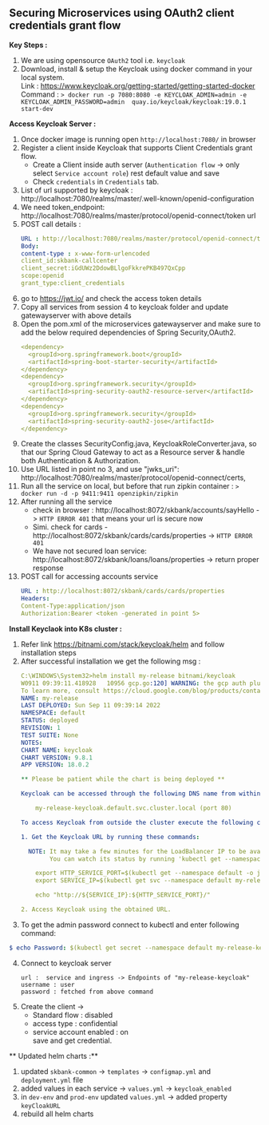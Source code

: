 Securing Microservices using OAuth2 client credentials grant flow
---

**Key Steps :**
1) We are using opensource `OAuth2` tool i.e. `keycloak`  
2) Download, install & setup the Keycloak using docker command in your local system.<br />
   Link : https://www.keycloak.org/getting-started/getting-started-docker <br />
   Command : `> docker run -p 7080:8080 -e KEYCLOAK_ADMIN=admin -e KEYCLOAK_ADMIN_PASSWORD=admin 
quay.io/keycloak/keycloak:19.0.1 start-dev`

**Access Keycloak Server :**
1) Once docker image is running open `http://localhost:7080/` in browser
2) Register a client inside Keycloak that supports Client Credentials grant flow.<br />
   - Create a Client inside auth server (`Authentication flow` -> only select `Service account role`) rest default value and save <br />
   - Check `credentials` in `Credentials` tab.
3) List of url supported by keycloak : http://localhost:7080/realms/master/.well-known/openid-configuration
4) We need token_endpoint: http://localhost:7080/realms/master/protocol/openid-connect/token url 
5) POST call details :
      ```yaml
      URL : http://localhost:7080/realms/master/protocol/openid-connect/token
      Body: 
      content-type : x-www-form-urlencoded
      client_id:skbank-callcenter
      client_secret:iGdUWz2DdowBLlgoFkkrePKB497QxCpp
      scope:openid
      grant_type:client_credentials
      ```
6) go to https://jwt.io/ and check the access token details 
7) Copy all services from session 4 to keycloak folder and update gatewayserver with above details
8) Open the pom.xml of the microservices gatewayserver and make sure to add the below required dependencies of Spring Security,OAuth2.
   ```yaml
   <dependency>
     <groupId>org.springframework.boot</groupId>
     <artifactId>spring-boot-starter-security</artifactId>
   </dependency>
   <dependency>
     <groupId>org.springframework.security</groupId>
     <artifactId>spring-security-oauth2-resource-server</artifactId>
   </dependency>
   <dependency>
     <groupId>org.springframework.security</groupId>
     <artifactId>spring-security-oauth2-jose</artifactId>
   </dependency>
   ```
9) Create the classes SecurityConfig.java, KeycloakRoleConverter.java, so that our Spring Cloud Gateway to act as a Resource server & handle both Authentication & Authorization.
10) Use URL listed in point no 3, and use "jwks_uri": http://localhost:7080/realms/master/protocol/openid-connect/certs,
11) Run all the service on local, but before that run zipkin container : `> docker run -d -p 9411:9411 openzipkin/zipkin`
12) After running all the service 
    - check in browser :  http://localhost:8072/skbank/accounts/sayHello -> `HTTP ERROR 401` that means your url is secure now
    - Simi. check for cards - http://localhost:8072/skbank/cards/cards/properties -> `HTTP ERROR 401`
    - We have not secured loan service: http://localhost:8072/skbank/loans/loans/properties -> return proper response
13) POST call for accessing accounts service
    ```yaml
    URL : http://localhost:8072/skbank/cards/cards/properties
    Headers:
    Content-Type:application/json
    Authorization:Bearer <token -generated in point 5>
    ```

**Install Keyclaok into K8s cluster :**
1) Refer link https://bitnami.com/stack/keycloak/helm and follow installation steps
2) After successful installation we get the following msg :
    ```yaml
    C:\WINDOWS\System32>helm install my-release bitnami/keycloak
    W0911 09:39:11.418928   10956 gcp.go:120] WARNING: the gcp auth plugin is deprecated in v1.22+, unavailable in v1.25+; use gcloud instead.
    To learn more, consult https://cloud.google.com/blog/products/containers-kubernetes/kubectl-auth-changes-in-gke
    NAME: my-release
    LAST DEPLOYED: Sun Sep 11 09:39:14 2022
    NAMESPACE: default
    STATUS: deployed
    REVISION: 1
    TEST SUITE: None
    NOTES:
    CHART NAME: keycloak
    CHART VERSION: 9.8.1
    APP VERSION: 18.0.2
    
    ** Please be patient while the chart is being deployed **
    
    Keycloak can be accessed through the following DNS name from within your cluster:
    
        my-release-keycloak.default.svc.cluster.local (port 80)
    
    To access Keycloak from outside the cluster execute the following commands:
    
    1. Get the Keycloak URL by running these commands:
    
      NOTE: It may take a few minutes for the LoadBalancer IP to be available.
            You can watch its status by running 'kubectl get --namespace default svc -w my-release-keycloak'
    
        export HTTP_SERVICE_PORT=$(kubectl get --namespace default -o jsonpath="{.spec.ports[?(@.name=='http')].port}" services my-release-keycloak)
        export SERVICE_IP=$(kubectl get svc --namespace default my-release-keycloak -o jsonpath='{.status.loadBalancer.ingress[0].ip}')
    
        echo "http://${SERVICE_IP}:${HTTP_SERVICE_PORT}/"
    
    2. Access Keycloak using the obtained URL.
    ```
3) To get the admin password connect to kubectl and enter following command:
```yaml
$ echo Password: $(kubectl get secret --namespace default my-release-keycloak -o jsonpath="{.data.admin-password}" | base64 --decode)
```
4) Connect to keycloak server 
    ```
   url :  service and ingress -> Endpoints of "my-release-keycloak"
   username : user
   password : fetched from above command
    ```
5) Create the client -> 
   - Standard flow : disabled
   - access type : confidential
   - service account enabled : on <br />
   save and get credential.

** Updated helm charts :**
1) updated `skbank-common` -> `templates` -> `configmap.yml` and `deployment.yml` file
2) added values in each service -> `values.yml` -> `keycloak_enabled`
3) in `dev-env` and `prod-env` updated `values.yml` -> added property `keyCloakURL`
4) rebuild all helm charts